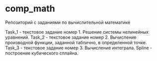 # comp_math
Репозиторий с заданиями по вычислительной математике

Task_1 - текстовое задание номер 1. Решение системы нелинейных уравнений.
Task_2 - текстовое задание номер 2. Вычисление производной функции, заданной таблично, в определенной точке.
Task_3 - текстовое задание номер 3. Вычисление интеграла.
Spline - построение кубического сплайна.

